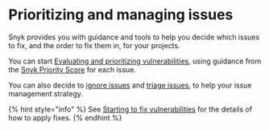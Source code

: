 # Prioritizing and managing issues

Snyk provides you with guidance and tools to help you decide which issues to fix, and the order to fix them in, for your projects.

You can start [Evaluating and prioritizing vulnerabilities](evaluating-and-prioritizing-vulnerabilities.md), using guidance from the [Snyk Priority Score](priority-score.md) for each issue.

You can also decide to [ignore issues](ignore-issues.md) and [triage issues](triaging-issues.md), to help your issue management strategy.

{% hint style="info" %}
See [Starting to fix vulnerabilities](../starting-to-fix-vulnerabilities/) for the details of how to apply fixes.
{% endhint %}

